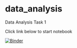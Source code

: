 # data_analysis
Data Analysis Task 1

Click link below to start notebook

[![Binder](https://mybinder.org/badge_logo.svg)](https://mybinder.org/v2/gh/MTereM/data_analysis/HEAD)


